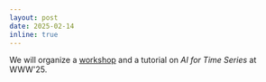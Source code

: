 ```yaml
---
layout: post
date: 2025-02-14
inline: true
---
```

We will organize a [workshop](https://ai4ts.github.io/www2025) and a tutorial on *AI for Time Series* at WWW'25.